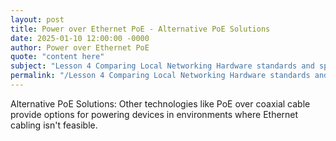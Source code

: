 ```yaml
---
layout: post
title: Power over Ethernet PoE - Alternative PoE Solutions
date: 2025-01-10 12:00:00 -0000
author: Power over Ethernet PoE
quote: "content here"
subject: "Lesson 4 Comparing Local Networking Hardware standards and specifications"
permalink: "/Lesson 4 Comparing Local Networking Hardware standards and specifications/Power over Ethernet PoE/Power over Ethernet PoE - Alternative PoE Solutions"
---
```


Alternative PoE Solutions: Other technologies like PoE over coaxial cable provide options for powering devices in environments where Ethernet cabling isn't feasible.
